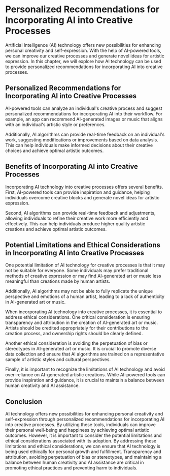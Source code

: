 Personalized Recommendations for Incorporating AI into Creative Processes
===============================================================================================================================================

Artificial Intelligence (AI) technology offers new possibilities for enhancing personal creativity and self-expression. With the help of AI-powered tools, we can improve our creative processes and generate novel ideas for artistic expression. In this chapter, we will explore how AI technology can be used to provide personalized recommendations for incorporating AI into creative processes.

Personalized Recommendations for Incorporating AI into Creative Processes
-------------------------------------------------------------------------

AI-powered tools can analyze an individual's creative process and suggest personalized recommendations for incorporating AI into their workflow. For example, an app can recommend AI-generated images or music that aligns with an individual's artistic style or preferences.

Additionally, AI algorithms can provide real-time feedback on an individual's work, suggesting modifications or improvements based on data analysis. This can help individuals make informed decisions about their creative choices and achieve optimal artistic outcomes.

Benefits of Incorporating AI into Creative Processes
----------------------------------------------------

Incorporating AI technology into creative processes offers several benefits. First, AI-powered tools can provide inspiration and guidance, helping individuals overcome creative blocks and generate novel ideas for artistic expression.

Second, AI algorithms can provide real-time feedback and adjustments, allowing individuals to refine their creative work more efficiently and effectively. This can help individuals produce higher quality artistic creations and achieve optimal artistic outcomes.

Potential Limitations and Ethical Considerations in Incorporating AI into Creative Processes
--------------------------------------------------------------------------------------------

One potential limitation of AI technology for creative processes is that it may not be suitable for everyone. Some individuals may prefer traditional methods of creative expression or may find AI-generated art or music less meaningful than creations made by human artists.

Additionally, AI algorithms may not be able to fully replicate the unique perspective and emotions of a human artist, leading to a lack of authenticity in AI-generated art or music.

When incorporating AI technology into creative processes, it is essential to address ethical considerations. One critical consideration is ensuring transparency and attribution in the creation of AI-generated art or music. Artists should be credited appropriately for their contributions to the creation process, and ownership rights should be clearly defined.

Another ethical consideration is avoiding the perpetuation of bias or stereotypes in AI-generated art or music. It is crucial to promote diverse data collection and ensure that AI algorithms are trained on a representative sample of artistic styles and cultural perspectives.

Finally, it is important to recognize the limitations of AI technology and avoid over-reliance on AI-generated artistic creations. While AI-powered tools can provide inspiration and guidance, it is crucial to maintain a balance between human creativity and AI assistance.

Conclusion
----------

AI technology offers new possibilities for enhancing personal creativity and self-expression through personalized recommendations for incorporating AI into creative processes. By utilizing these tools, individuals can improve their personal well-being and happiness by achieving optimal artistic outcomes. However, it is important to consider the potential limitations and ethical considerations associated with its adoption. By addressing these limitations and ethical considerations, we can ensure that AI technology is being used ethically for personal growth and fulfillment. Transparency and attribution, avoiding perpetuation of bias or stereotypes, and maintaining a balance between human creativity and AI assistance are critical in promoting ethical practices and preventing harm to individuals.
